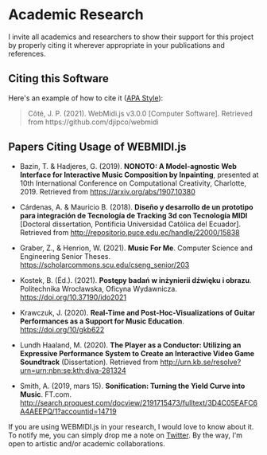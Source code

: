 # Academic Research

I invite all academics and researchers to show their support for this project by properly citing it
wherever appropriate in your publications and references.

## Citing this Software

Here's an example of how to cite it ([APA Style](https://apastyle.apa.org/)):

> Côté, J. P. (2021). WebMidi.js v3.0.0 [Computer Software]. Retrieved from 
> https​://github.com/djipco/webmidi

## Papers Citing Usage of WEBMIDI.js

* Bazin, T. & Hadjeres, G. (2019). **NONOTO: A Model-agnostic Web Interface for Interactive
  Music Composition by Inpainting**, presented at 10th International Conference on Computational
  Creativity, Charlotte, 2019. Retrieved from https://arxiv.org/abs/1907.10380

* Cárdenas, A. & Mauricio B. (2018). **Diseño y desarrollo de un prototipo para integración de
  Tecnología de Tracking 3d con Tecnología MIDI** [Doctoral dissertation, Pontificia Universidad
  Católica del Ecuador]. Retrieved from http://repositorio.puce.edu.ec/handle/22000/15838

* Graber, Z., & Henrion, W. (2021). **Music For Me**. Computer Science and Engineering Senior Theses. 
  https://scholarcommons.scu.edu/cseng_senior/203

* Kostek, B. (Éd.). (2021). **Postępy badań w inżynierii dźwięku i obrazu**. Politechnika Wrocławska, 
  Oficyna Wydawnicza. https://doi.org/10.37190/ido2021

* Krawczuk, J. (2020). **Real-Time and Post-Hoc-Visualizations of Guitar Performances as a Support 
  for Music Education**. https://doi.org/10/gkb622

* Lundh Haaland, M. (2020). **The Player as a Conductor: Utilizing an Expressive Performance
  System to Create an Interactive Video Game Soundtrack** (Dissertation). Retrieved from
  http://urn.kb.se/resolve?urn=urn:nbn:se:kth:diva-281324

* Smith, A. (2019, mars 15). **Sonification: Turning the Yield Curve into Music**. FT.com. 
  http://search.proquest.com/docview/2191715473/fulltext/3D4C05EAFC6A4AEEPQ/1?accountid=14719

If you are using WEBMIDI.js in your research, I would love to know about it. To notify me, you can 
simply drop me a note on [Twitter](https://twitter.com/djipco). By the way, I'm open to artistic
and/or academic collaborations.
